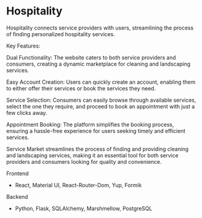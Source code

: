 # Hospitality

Hospitality connects service providers with users, streamlining the process of finding personalized hospitality services. 

Key Features:

Dual Functionality: The website caters to both service providers and consumers, creating a dynamic marketplace for cleaning and landscaping services.

Easy Account Creation: Users can quickly create an account, enabling them to either offer their services or book the services they need.

Service Selection: Consumers can easily browse through available services, select the one they require, and proceed to book an appointment with just a few clicks away.

Appointment Booking: The platform simplifies the booking process, ensuring a hassle-free experience for users seeking timely and efficient services.

Service Market streamlines the process of finding and providing cleaning and landscaping services, making it an essential tool for both service providers and consumers looking for quality and convenience.

Frontend
- React, Material UI, React-Router-Dom, Yup, Formik

Backend
- Python, Flask, SQLAlchemy, Marshmellow, PostgreSQL
